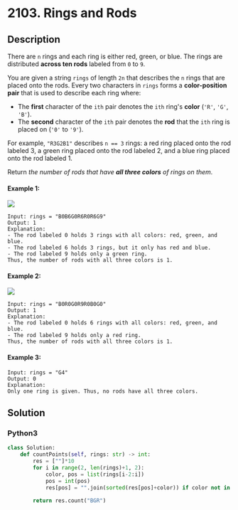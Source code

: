 # 2103. Rings and Rods

## Description
There are `n` rings and each ring is either red, green, or blue. The rings are distributed **across ten rods** labeled from `0` to `9`.

You are given a string `rings` of length `2n` that describes the `n` rings that are placed onto the rods. Every two characters in `rings` forms a **color-position pair** that is used to describe each ring where:

* The **first** character of the `ith` pair denotes the `ith` ring's **color** (`'R'`, `'G'`, `'B'`).
* The **second** character of the `ith` pair denotes the **rod** that the `ith` ring is placed on (`'0'` to `'9'`).

For example, `"R3G2B1"` describes `n == 3` rings: a red ring placed onto the rod labeled 3, a green ring placed onto the rod labeled 2, and a blue ring placed onto the rod labeled 1.

Return *the number of rods that have **all three colors** of rings on them.*

#### Example 1:
![](https://assets.leetcode.com/uploads/2021/11/23/ex1final.png)
```
Input: rings = "B0B6G0R6R0R6G9"
Output: 1
Explanation: 
- The rod labeled 0 holds 3 rings with all colors: red, green, and blue.
- The rod labeled 6 holds 3 rings, but it only has red and blue.
- The rod labeled 9 holds only a green ring.
Thus, the number of rods with all three colors is 1.
```

#### Example 2:
![](https://assets.leetcode.com/uploads/2021/11/23/ex2final.png)
```
Input: rings = "B0R0G0R9R0B0G0"
Output: 1
Explanation: 
- The rod labeled 0 holds 6 rings with all colors: red, green, and blue.
- The rod labeled 9 holds only a red ring.
Thus, the number of rods with all three colors is 1.
```

#### Example 3:
```
Input: rings = "G4"
Output: 0
Explanation: 
Only one ring is given. Thus, no rods have all three colors.
```


## Solution

### Python3
```python
class Solution:
    def countPoints(self, rings: str) -> int:
        res = [""]*10
        for i in range(2, len(rings)+1, 2):
            color, pos = list(rings[i-2:i])
            pos = int(pos)
            res[pos] = "".join(sorted(res[pos]+color)) if color not in res[pos] else res[pos]
        
        return res.count("BGR")
        
```
